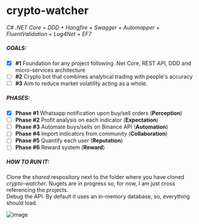 # crypto-watcher
_C# .NET Core + DDD + Hangfire + Swagger + Automapper + FluentValidation + Log4Net + EF7_

##### GOALS:
- [x] **#1** Foundation for any project following .Net Core, REST API, DDD and micro-services architecture  
- [ ] **#2** Crypto bot that combines analytical trading with people's accuracy 
- [ ] **#3** Aim to reduce market volatility acting as a whole.

##### PHASES:
- [x]  **Phase #1** Whatsapp notification upon buy/sell orders (**Perception**)  
- [ ]  **Phase #2** Profit analysis on each indicator (**Expectation**)  
- [ ]  **Phase #3** Automate buys/sells on Binance API (**Automation**)  
- [ ]  **Phase #4** Import indicators from community (**Collaboration**)  
- [ ]  **Phase #5** Quantify each user (**Reputation**)  
- [ ]  **Phase #6** Reward system (**Reward**)

##### HOW TO RUN IT:
Clone the _shared_ respository next to the folder where you have cloned _crypto-watcher_. Nugets are in progress so, for now, I am just cross referencing the projects.<BR>
Debug the API. By default it uses an in-memory database, so, everything should load.


![image](https://user-images.githubusercontent.com/1844530/49256679-328eca80-f406-11e8-9e74-26ee9c9b55a6.png)




